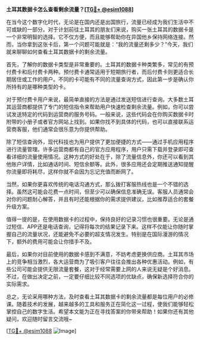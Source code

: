 **土耳其数据卡怎么查看剩余流量？[[TG💪+ @esim1088](https://t.me/s/esim1088)]**

在当今这个数字化时代，无论是在国内还是出国旅行，流量已经成为我们生活中不可或缺的一部分。对于计划前往土耳其的朋友们来说，购买一张土耳其的数据卡是一个非常明智的选择。它不仅方便，而且能够帮助你在异国他乡保持网络连接。然而，当你拿到这张卡后，第一个问题可能就是：“我的流量还剩多少？”今天，我们就来聊聊如何查看土耳其数据卡的剩余流量。

首先，了解你的数据卡类型是非常重要的。土耳其的数据卡种类繁多，常见的有预付费卡和后付费卡两种。预付费卡通常适用于短期旅行者，而后付费卡则更适合长期居住或工作的用户。不同的卡可能有不同的流量查询方式，因此第一步是确认你所持有的是哪种类型的卡。

对于预付费卡用户来说，最简单直接的方法是通过发送短信进行查询。大多数土耳其运营商都提供了专门的短信指令来帮助用户快速检查剩余流量。例如，你可以尝试发送特定的代码到运营商的服务号码。一般来说，这些代码会在你购买数据卡时附带的小册子或者官方网站上找到。如果你找不到具体的代码，也可以直接联系运营商客服，他们通常会很乐意为你提供帮助。

除了短信查询外，现代科技也为用户提供了更加便捷的方式——通过手机应用程序进行流量管理。许多运营商都有自己的官方应用程序，用户只需下载并登录即可查看详细的流量使用情况。这种方式的好处在于，除了流量信息外，你还可以看到其他账户详情，比如通话时间、短信余额等。此外，很多应用还会定期推送通知提醒你流量即将耗尽，这样你就不会因为忘记充值而断网了。

当然，如果你更喜欢传统的电话沟通方式，那么拨打客服热线也是一个不错的选择。虽然这可能会花费一点时间，但至少可以确保信息准确无误。客服人员通常会对你的问题耐心解答，并且有时还能根据你的需求提供建议，比如推荐适合的套餐升级方案。

值得一提的是，在使用数据卡的过程中，保持良好的记录习惯也很重要。无论是通过短信、APP还是电话查询，记得将每次的结果记录下来。这样不仅能让你随时掌握自己的流量状况，还能避免不必要的超支情况发生。特别是在国际漫游的情况下，额外的费用可能会让你措手不及。

最后，如果你对目前使用的数据卡感到不满意，不妨考虑更换供应商。土耳其市场上的竞争相当激烈，各大运营商为了吸引客户往往会推出各种优惠活动。例如，有些公司可能会提供无限流量套餐，这对于经常需要上网的人来说无疑是个好消息。不过，在做出决定之前，一定要仔细比较不同选项的优缺点，确保新选择符合你的实际需求。

总之，无论采用哪种方法，及时查看土耳其数据卡的剩余流量都是每位用户的必修课。随着技术的发展，越来越多的工具和服务正在简化这一过程，使我们能够轻松掌控自己的数字生活。希望本文能为正在寻找答案的你带来帮助！如果你还有其他疑问，欢迎随时留言交流哦~

[[TG💪+ @esim1088](https://t.me/s/esim1088) ![Image](https://i.postimg.cc/4NQfJmqS/Snipaste-2025-05-13-00-14-12.png)]